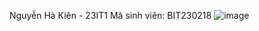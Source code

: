 Nguyễn Hà Kiên - 23IT1
Mã sinh viên: BIT230218
![image](https://github.com/user-attachments/assets/a24ecd55-41ef-44b3-8f64-696bd9ec85c0)
